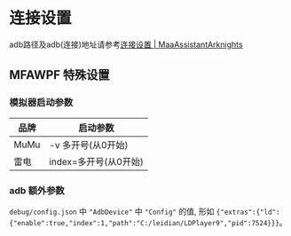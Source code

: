 # 连接设置

adb路径及adb(连接)地址请参考[连接设置 | MaaAssistantArknights](https://maa.plus/docs/zh-cn/manual/connection.html)

## MFAWPF 特殊设置

### 模拟器启动参数

| 品牌 | 启动参数 |
| --- | --- |
| MuMu | -v 多开号(从0开始) |
| 雷电 | index=多开号(从0开始) |

### adb 额外参数

`debug/config.json` 中 `"AdbDevice"` 中 `"Config"` 的值,
形如 `{"extras":{"ld":{"enable":true,"index":1,"path":"C:/leidian/LDPlayer9","pid":7524}}}`。
